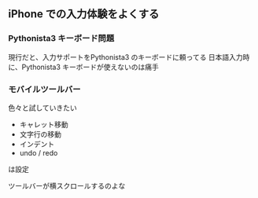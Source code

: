 
## iPhone での入力体験をよくする


### Pythonista3 キーボード問題

現行だと、入力サポートをPythonista3 のキーボードに頼ってる
日本語入力時に、Pythonista3 キーボードが使えないのは痛手

### モバイルツールバー

色々と試していきたい
- キャレット移動
- 文字行の移動
- インデント
- undo / redo


は設定

ツールバーが横スクロールするのよな
